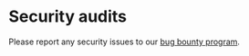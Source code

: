 # Security audits

Please report any security issues to our [bug bounty program](https://immunefi.com/bug-bounty/berachain/information/).
